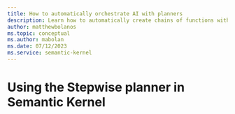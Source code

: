 ```yaml
---
title: How to automatically orchestrate AI with planners
description: Learn how to automatically create chains of functions with planner.
author: matthewbolanos
ms.topic: conceptual
ms.author: mabolan
ms.date: 07/12/2023
ms.service: semantic-kernel
---
```


# Using the Stepwise planner in Semantic Kernel

